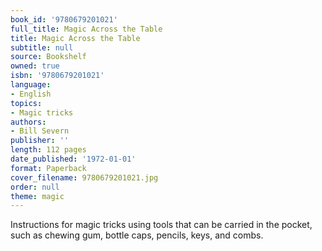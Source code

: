```yaml
---
book_id: '9780679201021'
full_title: Magic Across the Table
title: Magic Across the Table
subtitle: null
source: Bookshelf
owned: true
isbn: '9780679201021'
language:
- English
topics:
- Magic tricks
authors:
- Bill Severn
publisher: ''
length: 112 pages
date_published: '1972-01-01'
format: Paperback
cover_filename: 9780679201021.jpg
order: null
theme: magic
---
```

Instructions for magic tricks using tools that can be carried in the pocket, such as chewing gum, bottle caps, pencils, keys, and combs.
